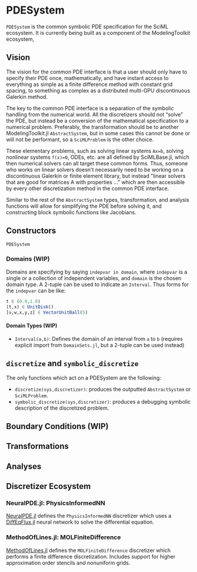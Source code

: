 # PDESystem

`PDESystem` is the common symbolic PDE specification for the SciML ecosystem.
It is currently being built as a component of the ModelingToolkit ecosystem,

## Vision

The vision for the common PDE interface is that a user should only have to specify
their PDE once, mathematically, and have instant access to everything as simple
as a finite difference method with constant grid spacing, to something as complex
as a distributed multi-GPU discontinuous Galerkin method.

The key to the common PDE interface is a separation of the symbolic handling from
the numerical world. All the discretizers should not “solve” the PDE, but
instead be a conversion of the mathematical specification to a numerical problem.
Preferably, the transformation should be to another ModelingToolkit.jl `AbstractSystem`,
but in some cases this cannot be done or will not be performant, so a `SciMLProblem` is
the other choice.

These elementary problems, such as solving linear systems `Ax=b`, solving nonlinear
systems `f(x)=0`, ODEs, etc. are all defined by SciMLBase.jl, which then numerical
solvers can all target these common forms. Thus, someone who works on linear solvers
doesn't necessarily need to be working on a discontinuous Galerkin or finite element
library, but instead "linear solvers that are good for matrices A with
properties ..." which are then accessible by every other discretization method
in the common PDE interface.

Similar to the rest of the `AbstractSystem` types, transformation, and analysis
functions will allow for simplifying the PDE before solving it, and constructing
block symbolic functions like Jacobians.

## Constructors

```@docs
PDESystem
```

### Domains (WIP)

Domains are specifying by saying `indepvar in domain`, where `indepvar` is a
single or a collection of independent variables, and `domain` is the chosen
domain type. A 2-tuple can be used to indicate an `Interval`. 
Thus forms for the `indepvar` can be like:

```julia
t ∈ (0.0,1.0)
(t,x) ∈ UnitDisk()
[v,w,x,y,z] ∈ VectorUnitBall(5)
```

#### Domain Types (WIP)

- `Interval(a,b)`: Defines the domain of an interval from `a` to `b` (requires explicit
import from `DomainSets.jl`, but a 2-tuple can be used instead)

## `discretize` and `symbolic_discretize`

The only functions which act on a PDESystem are the following:

- `discretize(sys,discretizer)`: produces the outputted `AbstractSystem` or
  `SciMLProblem`.
- `symbolic_discretize(sys,discretizer)`: produces a debugging symbolic description
  of the discretized problem.

## Boundary Conditions (WIP)

## Transformations

## Analyses

## Discretizer Ecosystem

### NeuralPDE.jl: PhysicsInformedNN

[NeuralPDE.jl](https://docs.sciml.ai/NeuralPDE/stable/) defines the `PhysicsInformedNN`
discretizer which uses a [DiffEqFlux.jl](https://docs.sciml.ai/DiffEqFlux/stable/)
neural network to solve the differential equation.

### MethodOfLines.jl: MOLFiniteDifference 

[MethodOfLines.jl](https://docs.sciml.ai/MethodOfLines/stable/) defines the
`MOLFiniteDifference` discretizer which performs a finite difference discretization. 
Includes support for higher approximation order stencils and nonuniform grids.
